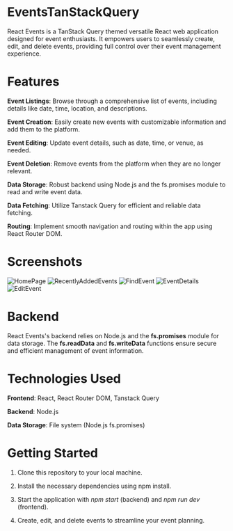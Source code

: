 # EventsTanStackQuery
React Events is a TanStack Query themed versatile React web application designed for event enthusiasts. It empowers users to seamlessly create, edit, and delete events, providing full control over their event management experience.

# Features
__Event Listings__: Browse through a comprehensive list of events, including details like date, time, location, and descriptions.

__Event Creation__: Easily create new events with customizable information and add them to the platform.

**Event Editing**: Update event details, such as date, time, or venue, as needed.

**Event Deletion**: Remove events from the platform when they are no longer relevant.

__Data Storage__: Robust backend using Node.js and the fs.promises module to read and write event data.

__Data Fetching__: Utilize Tanstack Query for efficient and reliable data fetching.

**Routing**: Implement smooth navigation and routing within the app using React Router DOM.

# Screenshots
![HomePage](https://github.com/IanKaire/EventsTanStackQuery/assets/114652346/836c3863-d84b-4798-8974-d9c95cc9b596)
![RecentlyAddedEvents](https://github.com/IanKaire/EventsTanStackQuery/assets/114652346/cc73d733-157c-4a75-aa29-2febac86ca8a)
![FindEvent](https://github.com/IanKaire/EventsTanStackQuery/assets/114652346/40fa0c07-a911-4eb5-b8ca-4058711f9e29)
![EventDetails](https://github.com/IanKaire/EventsTanStackQuery/assets/114652346/bd17341e-8d5e-4e06-9952-471973f4feca)
![EditEvent](https://github.com/IanKaire/EventsTanStackQuery/assets/114652346/5d9830b3-b19a-450d-8904-958073e46333)

# Backend
React Events's backend relies on Node.js and the __fs.promises__ module for data storage. The __fs.readData__ and __fs.writeData__ functions ensure secure and efficient management of event information.

# Technologies Used
**Frontend**: React, React Router DOM, Tanstack Query

**Backend**: Node.js

__Data Storage__: File system (Node.js fs.promises)


# Getting Started
1. Clone this repository to your local machine.
   
2. Install the necessary dependencies using npm install.
   
3. Start the application with _npm start_ (backend) and *npm run dev* (frontend).
   
4. Create, edit, and delete events to streamline your event planning.
